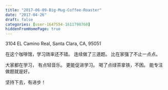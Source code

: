```yaml
---
title: "2017-06-09-Big-Mug-Coffee-Roaster"
date: "2017-04-26"
draft: false
categories: [user-1647554-1611798760]
hiddenFromHomePage: true
---
```

3104 EL Camino Real, Santa Clara, CA, 95051  

在这个咖啡馆，学习效率还不错。 连续做了三道题。 比在家强了不止一点点。 

大家都在学习， 有点轻音乐。 更能促进学习。 喝了点绿茶拿铁，不困。 能专注做题就是好。

坚持下去，有进步！
